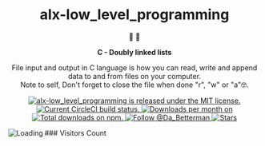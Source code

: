 
<h1 align="center">
 alx-low_level_programming
</h1>

<p align="center">
   📄 🚀
</p>

<p align="center">
  <strong>
    C - Doubly linked lists
  </strong>
</p>

<p align="center">
File input and output in C language is how you can read, write and append data to and from files on your computer. </br> 
 Note to self, Don't forget to close the file when done "r", "w" or "a"🤓.
</p>
<p align="center">
  <a href="https://github.com/DaBetterman/alx-low_level_programming/LICENSE">
    <img src="https://img.shields.io/badge/license-MIT-blue.svg" alt="alx-low_level_programming is released under the MIT license." />
  </a>
  
  <a href="https://circleci.com/gh/DaBetterman/alx-low_level_programming">
    <img src="https://circleci.com/gh/gatsbyjs/gatsby.svg?style=shield" alt="Current CircleCI build status." />
  </a>
 
  <a href="https://github.com/DaBetterman/alx-low_level_programming/graphs/traffic">
   <img src="https://img.shields.io/npm/dm/gatsby.svg" alt="Downloads per month on " />
 </a>
  <a href="https://github.com/DaBetterman/alx-low_level_programming/graphs/traffic">
    <img src="https://img.shields.io/npm/dt/gatsby.svg" alt="Total downloads on npm." />
  </a>
  <a href="https://twitter.com/intent/follow?screen_name=Da_Betterman">
    <img src="https://img.shields.io/twitter/follow/Da_Betterman.svg?label=Follow%20@Da_Betterman" alt="Follow @Da_Betterman" />
  </a>
 
 <a href="https://img.shields.io/github/stars/DaBetterman/alx-low_level_programming?style=social">
  <img src="https://img.shields.io/github/stars/DaBetterman/alx-low_level_programming?style=social" alt="Stars" />
 </a>
</p>
### Visitors Count
<img align="left" src = "https://profile-counter.glitch.me/alx-low-level/count.svg" alt ="Loading">
